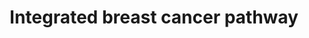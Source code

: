 ---
annotations:
- id: DOID:1612
  parent: disease of cellular proliferation
  type: Disease Ontology
  value: breast cancer
- id: PW:0000605
  parent: disease pathway
  type: Pathway Ontology
  value: cancer pathway
- id: PW:0000624
  parent: disease pathway
  type: Pathway Ontology
  value: breast cancer pathway
authors:
- Saibrahi
- MaintBot
- MartijnVanIersel
- Pragat11
- Ddigles
- Egonw
- Khanspers
- Jakechen
- Zari
- Tdavid88
- DeSl
- AlexanderPico
- Marvin M2
- Fehrhart
- Eweitz
citedin:
- link: 10.3389/fimmu.2021.769011
  title: 'A Practical Strategy for Exploring the Pharmacological Mechanism of Luteolin
    Against COVID-19/Asthma Comorbidity: Findings of System Pharmacology and Bioinformatics
    Analysis (2024)'
communities: []
description: This pathway incorporates the most important proteins for breast cancer.
  The Rp score from the Connectivity-Maps (C-Maps) webserver was used to determine
  the rank of the most important proteins in breast cancer. These proteins were then
  used to determine the most important pathways involved in breast cancer by using
  the Human Pathway Database (HPD). The pathways retrieved from the Human Pathway
  Database were from several sources such as Protein Lounge, BioCarta, KEGG, and NCI-Nature.
  The pathways were then annotated. Protein-protein relations for the most important
  proteins for breast cancer were determined by annotating the pathways and by literature
  review. The protein-protein interactions are mapped onto this pathway.   Proteins
  on this pathway have targeted assays available via the [https://assays.cancer.gov/available_assays?wp_id=WP1984
  CPTAC Assay Portal]
last-edited: 2024-11-13
ndex: 8089594b-8b63-11eb-9e72-0ac135e8bacf
organisms:
- Homo sapiens
redirect_from:
- /index.php/Pathway:WP1984
- /instance/WP1984
- /instance/WP1984_r126476
revision: r126476
schema-jsonld:
- '@context': https://schema.org/
  '@id': https://wikipathways.github.io/pathways/WP1984.html
  '@type': Dataset
  creator:
    '@type': Organization
    name: WikiPathways
  description: This pathway incorporates the most important proteins for breast cancer.
    The Rp score from the Connectivity-Maps (C-Maps) webserver was used to determine
    the rank of the most important proteins in breast cancer. These proteins were
    then used to determine the most important pathways involved in breast cancer by
    using the Human Pathway Database (HPD). The pathways retrieved from the Human
    Pathway Database were from several sources such as Protein Lounge, BioCarta, KEGG,
    and NCI-Nature. The pathways were then annotated. Protein-protein relations for
    the most important proteins for breast cancer were determined by annotating the
    pathways and by literature review. The protein-protein interactions are mapped
    onto this pathway.   Proteins on this pathway have targeted assays available via
    the [https://assays.cancer.gov/available_assays?wp_id=WP1984 CPTAC Assay Portal]
  keywords:
  - ABC3G
  - ABL1
  - AHR
  - AKT1
  - ALKB1
  - ANDR
  - ANXA1
  - AQP73
  - AR
  - ATF1
  - ATM
  - ATR
  - AURKA
  - Ampicillin
  - Anastrozole
  - BACH1
  - BAD
  - BAK
  - BARD1
  - BAX
  - BCL2
  - BID
  - BLM
  - BMPR1A
  - BMPR2
  - BRAF
  - BRCA1
  - BRCA2
  - Bleomycin
  - CASP3
  - CASP8
  - CASP9
  - CBP
  - CCND1
  - CDC25A
  - CDC42
  - CDH1
  - CDK2
  - CDK4
  - CDK7
  - CERK
  - CERK1
  - CHK1
  - CHK2
  - CIP1
  - CREB
  - CSNK1D
  - CTNB1
  - CYP19A1
  - Corticosterone
  - Cycloheximide
  - DAG1
  - DCAKD
  - DHT
  - Dexamethasone
  - Dihydrotestosterone
  - Donepezil
  - E2F1
  - EGFR
  - EP300
  - ER
  - ERAL1
  - ERK
  - ESR1
  - Estradiol
  - FADD
  - FLIP1
  - FOSL2
  - FOXO1
  - Fluoxymesterone
  - Flutamide
  - Fulvestrant
  - GADD45A
  - GCR
  - GDI
  - GR
  - GRN
  - GSK3A
  - HDAC1
  - HDAC1/HDAC2
  - HIPK2
  - Hydrocortisone
  - Hydroxyurea
  - IKKA
  - IMPA1
  - IPKA
  - IRS1
  - ITPKC
  - JAK1
  - JKIP1
  - JUN
  - KRAS
  - Lapatnib
  - Letrozole
  - Lithium Chloride
  - MAP3K13
  - MAPKs
  - MAX
  - MDM2
  - MMP1
  - MPIP1
  - MPIP2
  - MRE11
  - MSH2
  - MSH6
  - MTOR
  - MYC
  - MYT1
  - Methyl Methanesulfonate
  - Mitomycin
  - NAB1
  - NCOA2
  - NCOA3
  - NF1
  - NFKB1
  - NOXA1
  - Nocodazole
  - ODC1
  - P13
  - P13K
  - P38
  - P53
  - P85
  - P85A
  - PAK1
  - PHB
  - PIAS1
  - PKCB1
  - PLK1
  - PLK3
  - PLK3CA
  - PML
  - PPAR
  - PPRB/RB
  - PR
  - PTEN
  - Paclitaxel
  - Penicillin G
  - Plicamycin
  - Q8NBS1
  - RAC1
  - RAD50
  - RAD51
  - RAD54L
  - RAF
  - RALA
  - RALGAPA1
  - RAP1A
  - RASGEF1A
  - RASGRP3
  - RHEB
  - RHO
  - RPP38
  - RRAS
  - Raloxifene
  - SELK
  - SIRT1
  - SMAD1
  - SMAD2
  - SMAD3
  - SMAD4
  - SMAD6
  - SMAD7
  - SMCA4
  - SMEK1
  - SMEK2
  - SP1
  - STAT1
  - STK11
  - TAB1
  - TAK1L
  - TFPI
  - TGFR1
  - TGFR2
  - TRADD
  - TSC1
  - TSC2
  - Tamoxifen
  - Testosterone
  - Tetradecanoylphorbol Acetate
  - UBE2F
  - UBIM
  - UBP15
  - UBP16
  - UBP21
  - VEGFA
  - WEE1
  - XRCC3
  - ZMIZ1
  - ZN655
  - fra-1
  license: CC0
  name: Integrated breast cancer pathway
seo: CreativeWork
title: Integrated breast cancer pathway
wpid: WP1984
---